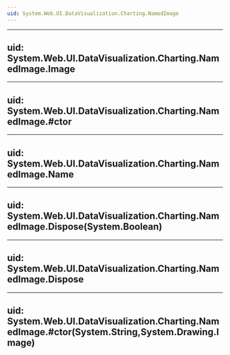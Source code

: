 ```yaml
---
uid: System.Web.UI.DataVisualization.Charting.NamedImage
---
```


---
uid: System.Web.UI.DataVisualization.Charting.NamedImage.Image
---

---
uid: System.Web.UI.DataVisualization.Charting.NamedImage.#ctor
---

---
uid: System.Web.UI.DataVisualization.Charting.NamedImage.Name
---

---
uid: System.Web.UI.DataVisualization.Charting.NamedImage.Dispose(System.Boolean)
---

---
uid: System.Web.UI.DataVisualization.Charting.NamedImage.Dispose
---

---
uid: System.Web.UI.DataVisualization.Charting.NamedImage.#ctor(System.String,System.Drawing.Image)
---
